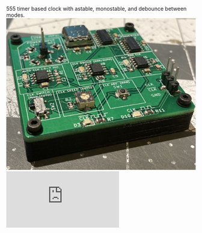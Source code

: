 555 timer based clock with astable, monostable, and debounce between modes. 
![Image of completed board](https://github.com/b0xmaker/breadboard_clock/blob/master/clock_PCB.png/)
![Schematic](https://github.com/b0xmaker/breadboard_clock/blob/master/breadboard_clock-schematic_V5.pdf)
